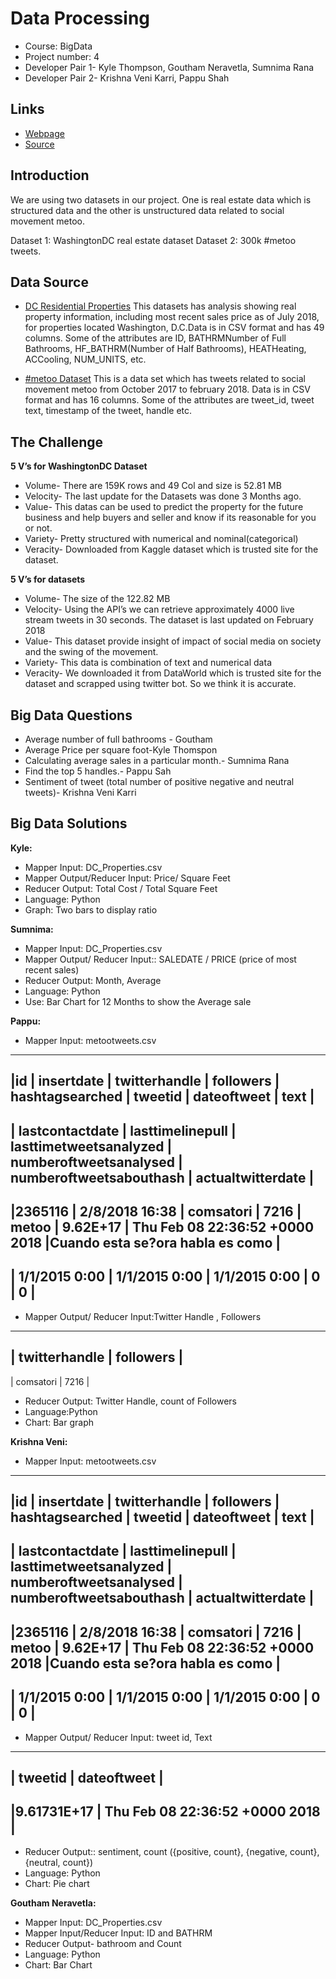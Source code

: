 # Data Processing
- Course: BigData
- Project number: 4
- Developer Pair 1- Kyle Thompson, Goutham Neravetla, Sumnima Rana
- Developer Pair 2- Krishna Veni Karri, Pappu Shah


## Links
- [Webpage](https://sumnimarana1.github.io/MapReduceProjectGroup4/ "MapReduce Project group 4")
- [Source](https://github.com/sumnimarana1/MapReduceProjectGroup4 "MapReduce Project group 4")

## Introduction

We are using two datasets in our project.
One is real estate data which is structured data and the other is unstructured data related to social movement metoo.

Dataset 1: WashingtonDC real estate dataset
Dataset 2: 300k #metoo tweets.



## Data Source
- [DC Residential Properties](https://www.kaggle.com/christophercorrea/dc-residential-properties "Website for dataset")
This datasets has analysis showing real property information, including most recent sales price as of July 2018, for properties located Washington, D.C.Data is in CSV format and has 49 columns. Some of the attributes are ID, BATHRMNumber of Full Bathrooms, HF_BATHRM(Number of Half Bathrooms), HEATHeating, ACCooling, NUM_UNITS, etc.

- [#metoo Dataset](https://data.world/rdeeds/350k-metoo-tweets)
This is a data set which has tweets related to social movement metoo from October 2017 to february 2018. Data is in CSV format and has 16 columns. Some of the attributes are tweet_id, tweet text, timestamp of the tweet, handle etc.



## The Challenge

**5 V’s for WashingtonDC Dataset**
- Volume- There are 159K rows and 49 Col and size is 52.81 MB
- Velocity- The last update for the Datasets was done 3 Months ago.
- Value- This datas can be used to predict the property for the future business and help buyers and seller and know if its reasonable for you or not. 
- Variety- Pretty structured with numerical and nominal(categorical)
- Veracity- Downloaded from Kaggle dataset which is trusted site for the dataset.

**5 V’s for datasets**
- Volume- The size of the 122.82 MB
- Velocity- Using the API’s we can retrieve approximately 4000 live stream tweets in 30 seconds. The dataset is last updated on February 2018
- Value- This dataset provide insight of impact of social media on society and the swing of the movement.
- Variety- This data is combination of text and numerical data
- Veracity- We downloaded it from DataWorld which is trusted site for the dataset and scrapped using twitter bot. So we think it is accurate.

## Big Data Questions
- Average number of full bathrooms - Goutham
- Average Price per square foot-Kyle Thomspon
- Calculating average sales in a particular month.- Sumnima Rana
- Find the top 5 handles.- Pappu Sah
- Sentiment of tweet (total  number of positive negative and neutral tweets)-  Krishna Veni Karri


## Big Data Solutions

**Kyle:**
* Mapper Input: DC_Properties.csv 
* Mapper Output/Reducer Input: Price/ Square Feet
* Reducer Output: Total Cost / Total Square Feet
* Language: Python 
* Graph: Two bars to display ratio 

**Sumnima:**
* Mapper Input: DC_Properties.csv 
* Mapper Output/ Reducer Input:: SALEDATE / PRICE (price of most recent sales)
* Reducer Output: Month, Average
* Language: Python
* Use: Bar Chart for 12 Months to show the Average sale

**Pappu:**
* Mapper Input: metootweets.csv 

-------------------------------------------------------------------------------------------------------
|id | insertdate |	twitterhandle	| followers |	hashtagsearched |	tweetid	| dateoftweet	| text	|
-------------------------------------------------------------------------------------------------------
| lastcontactdate | lasttimelinepull | lasttimetweetsanalyzed	| numberoftweetsanalysed	| numberoftweetsabouthash |	actualtwitterdate |
--------------------------------------------------------------------------------------------------------------------------------------
|2365116	| 2/8/2018 16:38	| comsatori	| 7216	| metoo |	9.62E+17 |	Thu Feb 08 22:36:52 +0000 2018 |Cuando esta se?ora habla es como |
--------------------------------------------------------------------------------------------------------------------------------------
| 1/1/2015 0:00 | 1/1/2015 0:00	| 1/1/2015 0:00	| 0 |	0 |
---------------------------------------------------------

* Mapper Output/ Reducer Input:Twitter Handle , Followers
-----------------------------
|	twitterhandle	| followers |
-----------------------------
| comsatori	| 7216	|

* Reducer Output: Twitter Handle, count of Followers
* Language:Python
* Chart: Bar graph

**Krishna Veni:**
* Mapper Input: metootweets.csv

-------------------------------------------------------------------------------------------------------
|id | insertdate |	twitterhandle	| followers |	hashtagsearched |	tweetid	| dateoftweet	| text	|
-------------------------------------------------------------------------------------------------------
| lastcontactdate | lasttimelinepull | lasttimetweetsanalyzed	| numberoftweetsanalysed	| numberoftweetsabouthash |	actualtwitterdate |
--------------------------------------------------------------------------------------------------------------------------------------
|2365116	| 2/8/2018 16:38	| comsatori	| 7216	| metoo |	9.62E+17 |	Thu Feb 08 22:36:52 +0000 2018 |Cuando esta se?ora habla es como |
--------------------------------------------------------------------------------------------------------------------------------------
| 1/1/2015 0:00 | 1/1/2015 0:00	| 1/1/2015 0:00	| 0 |	0 |
---------------------------------------------------------

* Mapper Output/ Reducer Input: tweet id, Text
--------------------------
| tweetid	| dateoftweet |
---------------------------
|9.61731E+17	| Thu Feb 08 22:36:52 +0000 2018 |
-----------------------------------------------

* Reducer Output::  sentiment, count ({positive, count}, {negative, count}, {neutral, count})
* Language:  Python
* Chart: Pie chart

**Goutham Neravetla:**
* Mapper Input: DC_Properties.csv 
* Mapper Input/Reducer Input: ID and BATHRM
* Reducer Output- bathroom and Count
* Language: Python
* Chart: Bar Chart
